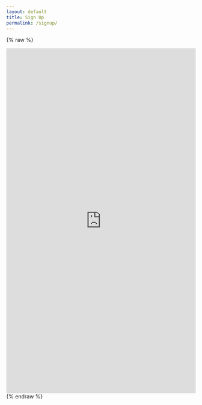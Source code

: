 ```yaml
---
layout: default
title: Sign Up
permalink: /signup/
---
```

{% raw %}
<div class="signup-container">
  <iframe src="https://docs.google.com/forms/d/e/1FAIpQLScDbE8MFS0DNwCwdAVR9W29RQXWIlFOgWnjYohBwgLoAxgS1g/viewform?embedded=true" scrolling="yes" frameborder="0" style="width: 100%; border: none;" height="920">Loading…</iframe>
</div>
{% endraw %}
